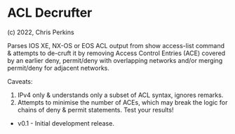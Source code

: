 # ACL Decrufter
(c) 2022, Chris Perkins


Parses IOS XE, NX-OS or EOS ACL output from show access-list command & attempts to de-cruft it by removing Access Control Entries (ACE) covered by an earlier deny, permit/deny with overlapping networks and/or merging permit/deny for adjacent networks.

Caveats:
1) IPv4 only & understands only a subset of ACL syntax, ignores remarks.
2) Attempts to minimise the number of ACEs, which may break the logic for chains of deny & permit statements. Test your results!


* v0.1 - Initial development release.
